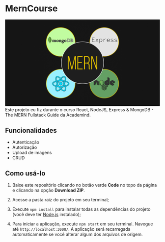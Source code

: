 # MernCourse

<img src="public/MERN.jpg"/>
Este projeto eu fiz durante o curso React, NodeJS, Express & MongoDB - The MERN Fullstack Guide da  Academind.

## Funcionalidades

- Autenticação 
- Autorização
- Upload de imagens
- CRUD

<!-- ## API

([Veja aqui o repositório da API deste projeto](https://github.com/GuilhermeCCunha/mern-backend)). -->

## Como usá-lo

1. Baixe este repositório clicando no botão verde **Code** no topo da página e clicando na opção **Download ZIP**.

2. Acesse a pasta raiz do projeto em seu terminal;

3. Execute `npm install` para instalar todas as dependências do projeto (você deve ter [Node.js](https://nodejs.org/en/download/) instalado);

4. Para iniciar a aplicação, execute `npm start` em seu terminal. Navegue até `http://localhost:3000/`. A aplicação será recarregada automaticamente se você alterar algum dos arquivos de origem.
